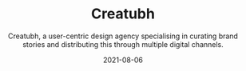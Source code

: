 ---
slug: "/case-studies/creatubh"
date: "2021-08-06"
title: "Creatubh"
featuredImage: "./creatubh/creatubh_cover.png"
bgColor: "#eeeeee"
subtitle: "Creatubh, a user-centric design agency specialising in curating brand stories and distributing this through multiple digital channels."
cta: "View interactive prototype"
prototypeURL: "https://xd.adobe.com/view/89f014c6-633c-4d43-aaf6-5e2e819c9da7-dca3/"
projectOverview: "I entrusted myself with the task of curating a user-centric website for a new design agency which I was planning to start-up in 2021. This site is mainly an informative site, with the overall goal of the site to get the user to contact the agency."
designTeam: "Eoin Feely"
duration: "1 month"
myRole01: "To envisage an experience for users to easily find information about the agency."
myRole02: "To make sure the agency was able to be contacted at any stage of the users journey on the site."
myRole03: "Create detailed wireframes."
myRole04: "Ensure a consistent and elegant execution of the work that allowed the brand and it’s products to stand out."
theProcess: "./test.jpg"
uxResearch01: "As I started working a full-time job, this stage of the process wasn’t fully carried out. However, using my knowledge of design agencies, having worked in them in the past and also having worked alongside many clients, I felt I had a large understanding of what any user on the site would be looking for."
uxResearch02: "This made the process rather straightforward along with having the content curated at the start of the project meant mapping the site out would make this project flow smoothly."
iaImage: "./creatubh/information_architecture_creatubh.png"
userFlows: "./creatubh/user_flows_creatubh.png"
wireframesImg01: "./creatubh/creatubh-wireframe-lp.png"
wireframesImg02: "./creatubh/creatubh-wireframe-process.png"
wireframesImg03: "./creatubh/creatubh-wireframe-portfolio.png"
wireframesImg04: "./creatubh/creatubh-wireframe-about.png"
wireframesImg05: "./creatubh/creatubh-wireframe-contact.png"
clientFeedback: "tba"
finalDesign: "./creatubh/creatubh_final.jpg"
fontsUsed01: "H1, Montserrat, Bold, 70px"
fontsUsed02: "H2, Montserrat, Bold, 50px"
fontsUsed03: "p, Montserrat, Regular, 24px"
fontsUsed04: ""
colorsUsed01: "#005236"
colorsUsed02: "#20686c"
colorsUsed03: "#6bc4a6"
colorsUsed04: "#fe982a"
colorsUsed05: "#bc4f07"
---